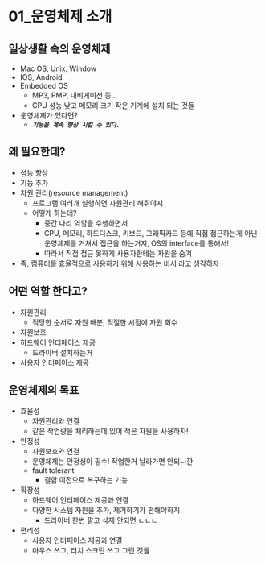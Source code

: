 # 01\_운영체제 소개

## 일상생활 속의 운영체제

- Mac OS, Unix, Window
- IOS, Android
- Embedded OS
  - MP3, PMP, 내비게이션 등...
  - CPU 성능 낮고 메모리 크기 작은 기계에 설치 되는 것들
- 운영체제가 있다면?
  - **_`기능을 계속 향상 시킬 수 있다.`_**

## 왜 필요한데?

- 성능 향상
- 기능 추가
- 자원 관리(resource management)
  - 프로그램 여러개 실행하면 자원관리 해줘야지
  - 어떻게 하는데?
    - 중간 다리 역할을 수행하면서
    - CPU, 메모리, 하드디스크, 키보드, 그래픽카드 등에 직접 접근하는게 아닌 운영체제를 거쳐서 접근을 하는거지, OS의 interface를 통해서!
    - 따라서 직접 접근 못하게 사용자한테는 자원을 숨겨
- 즉, 컴퓨터를 효율적으로 사용하기 위해 사용하는 비서 라고 생각하자

## 어떤 역할 한다고?

- 자원관리
  - 적당한 순서로 자원 배분, 적절한 시점에 자원 회수
- 자원보호
- 하드웨어 인터페이스 제공
  - 드라이버 설치하는거
- 사용자 인터페이스 제공

## 운영체제의 목표

- 효율성
  - 자원관리와 연결
  - 같은 작업량을 처리하는데 있어 적은 자원을 사용하자!
- 안정성
  - 자원보호와 연결
  - 운영체제는 안정성이 필수! 작업한거 날라가면 안되니깐
  - fault tolerant
    - 결함 이전으로 복구하는 기능
- 확장성
  - 하드웨어 인터페이스 제공과 연결
  - 다양한 시스템 자원을 추가, 제거하기가 편해야하지
    - 드라이버 한번 깔고 삭제 안되면 ㄴㄴㄴ
- 편리성
  - 사용자 인터페이스 제공과 연결
  - 마우스 쓰고, 터치 스크린 쓰고 그런 것들
